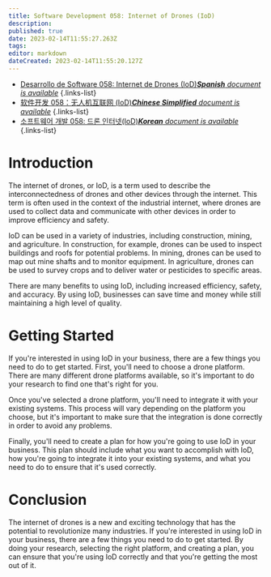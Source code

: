 ```yaml
---
title: Software Development 058: Internet of Drones (IoD)
description: 
published: true
date: 2023-02-14T11:55:27.263Z
tags: 
editor: markdown
dateCreated: 2023-02-14T11:55:20.127Z
---
```


- [Desarrollo de Software 058: Internet de Drones (IoD)***Spanish** document is available*](/es/Knowledge-base/Software-Development/Learning/software-development-058-internet-of-drones-iod)
{.links-list}
- [软件开发 058：无人机互联网 (IoD)***Chinese Simplified** document is available*](/zh/Knowledge-base/Software-Development/Learning/software-development-058-internet-of-drones-iod)
{.links-list}
- [소프트웨어 개발 058: 드론 인터넷(IoD)***Korean** document is available*](/ko/Knowledge-base/Software-Development/Learning/software-development-058-internet-of-drones-iod)
{.links-list}


# Introduction

The internet of drones, or IoD, is a term used to describe the interconnectedness of drones and other devices through the internet. This term is often used in the context of the industrial internet, where drones are used to collect data and communicate with other devices in order to improve efficiency and safety.

IoD can be used in a variety of industries, including construction, mining, and agriculture. In construction, for example, drones can be used to inspect buildings and roofs for potential problems. In mining, drones can be used to map out mine shafts and to monitor equipment. In agriculture, drones can be used to survey crops and to deliver water or pesticides to specific areas.

There are many benefits to using IoD, including increased efficiency, safety, and accuracy. By using IoD, businesses can save time and money while still maintaining a high level of quality.

# Getting Started

If you're interested in using IoD in your business, there are a few things you need to do to get started. First, you'll need to choose a drone platform. There are many different drone platforms available, so it's important to do your research to find one that's right for you.

Once you've selected a drone platform, you'll need to integrate it with your existing systems. This process will vary depending on the platform you choose, but it's important to make sure that the integration is done correctly in order to avoid any problems.

Finally, you'll need to create a plan for how you're going to use IoD in your business. This plan should include what you want to accomplish with IoD, how you're going to integrate it into your existing systems, and what you need to do to ensure that it's used correctly.

# Conclusion

The internet of drones is a new and exciting technology that has the potential to revolutionize many industries. If you're interested in using IoD in your business, there are a few things you need to do to get started. By doing your research, selecting the right platform, and creating a plan, you can ensure that you're using IoD correctly and that you're getting the most out of it.